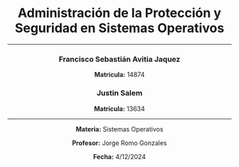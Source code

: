 # 
# 
# 
<div align="center">

# **Administración de la Protección y Seguridad en Sistemas Operativos**

---

### Francisco Sebastián Avitia Jaquez
**Matrícula:** 14874

### Justin Salem
**Matrícula:** 13634

---

**Materia:** Sistemas Operativos

**Profesor:** Jorge Romo Gonzales

**Fecha:** 4/12/2024

</div>

